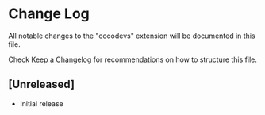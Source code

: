 # Change Log

All notable changes to the "cocodevs" extension will be documented in this file.

Check [Keep a Changelog](http://keepachangelog.com/) for recommendations on how to structure this file.

## [Unreleased]

- Initial release
